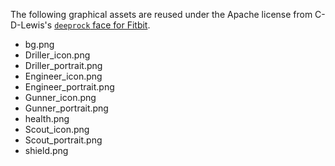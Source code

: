 The following graphical assets are reused under the Apache license from C-D-Lewis's [`deeprock` face for Fitbit](https://github.com/C-D-Lewis/fitbit-dev/tree/master/faces/deeprock).

- bg.png
- Driller_icon.png
- Driller_portrait.png
- Engineer_icon.png
- Engineer_portrait.png
- Gunner_icon.png
- Gunner_portrait.png
- health.png
- Scout_icon.png
- Scout_portrait.png
- shield.png
